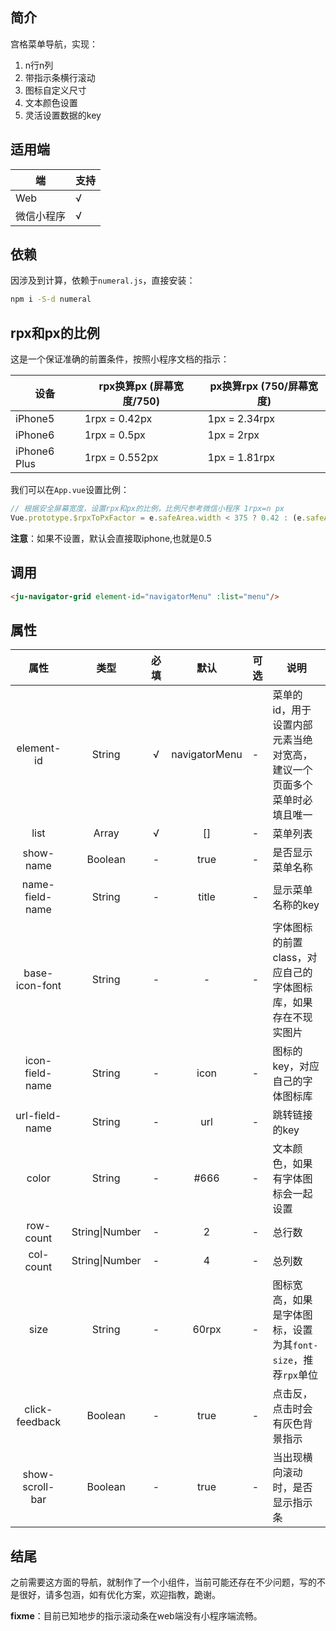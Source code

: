 ## 简介

宫格菜单导航，实现：

1. n行n列
2. 带指示条横行滚动
3. 图标自定义尺寸
4. 文本颜色设置
5. 灵活设置数据的key

## 适用端


|端|支持|
|---|---|
|Web|√|
|微信小程序|√|

## 依赖

因涉及到计算，依赖于`numeral.js`，直接安装：

```bash
npm i -S-d numeral
```

## rpx和px的比例

这是一个保证准确的前置条件，按照小程序文档的指示：

|设备|rpx换算px (屏幕宽度/750)|px换算rpx (750/屏幕宽度)|
|---|---|---|
|iPhone5|1rpx = 0.42px|1px = 2.34rpx|
|iPhone6|1rpx = 0.5px|1px = 2rpx|
|iPhone6 Plus|1rpx = 0.552px|1px = 1.81rpx|

我们可以在`App.vue`设置比例：

```js
// 根据安全屏幕宽度，设置rpx和px的比例，比例尺参考微信小程序 1rpx=n px
Vue.prototype.$rpxToPxFactor = e.safeArea.width < 375 ? 0.42 : (e.safeArea.width > 375 ? .552 : .5)
```

**注意**：如果不设置，默认会直接取iphone,也就是0.5

## 调用

```html
<ju-navigator-grid element-id="navigatorMenu" :list="menu"/>
```

## 属性

|属性|类型|必填|默认|可选|说明|
|:---:|:---:|:---:|:---:|---|---|
|element-id|String|√|navigatorMenu|-|菜单的id，用于设置内部元素当绝对宽高，建议一个页面多个菜单时必填且唯一|
|list|Array|√|[]|-|菜单列表|
|show-name|Boolean|-|true|-|是否显示菜单名称|
|name-field-name|String|-|title|-|显示菜单名称的key|
|base-icon-font|String|-|-|-|字体图标的前置class，对应自己的字体图标库，如果存在不现实图片|
|icon-field-name|String|-|icon|-|图标的key，对应自己的字体图标库|
|url-field-name|String|-|url|-|跳转链接的key|
|color|String|-|#666|-|文本颜色，如果有字体图标会一起设置|
|row-count|String\|Number|-|2|-|总行数|
|col-count|String\|Number|-|4|-|总列数|
|size|String|-|60rpx|-|图标宽高，如果是字体图标，设置为其`font-size`，推荐`rpx`单位|
|click-feedback|Boolean|-|true|-|点击反，点击时会有灰色背景指示|
|show-scroll-bar|Boolean|-|true|-|当出现横向滚动时，是否显示指示条|


## 结尾

之前需要这方面的导航，就制作了一个小组件，当前可能还存在不少问题，写的不是很好，请多包涵，如有优化方案，欢迎指教，跪谢。

**fixme**：目前已知地步的指示滚动条在web端没有小程序端流畅。

